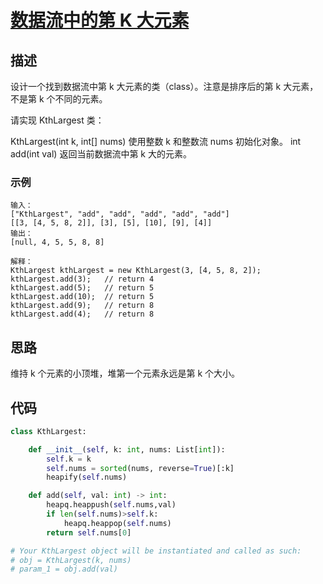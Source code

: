 # [数据流中的第 K 大元素](https://leetcode-cn.com/problems/kth-largest-element-in-a-stream/)

## 描述

设计一个找到数据流中第 k 大元素的类（class）。注意是排序后的第 k 大元素，不是第 k 个不同的元素。

请实现 KthLargest 类：

KthLargest(int k, int[] nums) 使用整数 k 和整数流 nums 初始化对象。
int add(int val) 返回当前数据流中第 k 大的元素。

### 示例

````
输入：
["KthLargest", "add", "add", "add", "add", "add"]
[[3, [4, 5, 8, 2]], [3], [5], [10], [9], [4]]
输出：
[null, 4, 5, 5, 8, 8]

解释：
KthLargest kthLargest = new KthLargest(3, [4, 5, 8, 2]);
kthLargest.add(3);   // return 4
kthLargest.add(5);   // return 5
kthLargest.add(10);  // return 5
kthLargest.add(9);   // return 8
kthLargest.add(4);   // return 8

````

## 思路

维持 k 个元素的小顶堆，堆第一个元素永远是第 k 个大小。

## 代码
```` Python
class KthLargest:

    def __init__(self, k: int, nums: List[int]):
        self.k = k
        self.nums = sorted(nums, reverse=True)[:k]
        heapify(self.nums)

    def add(self, val: int) -> int:
        heapq.heappush(self.nums,val)
        if len(self.nums)>self.k:
            heapq.heappop(self.nums)
        return self.nums[0]

# Your KthLargest object will be instantiated and called as such:
# obj = KthLargest(k, nums)
# param_1 = obj.add(val)
````

